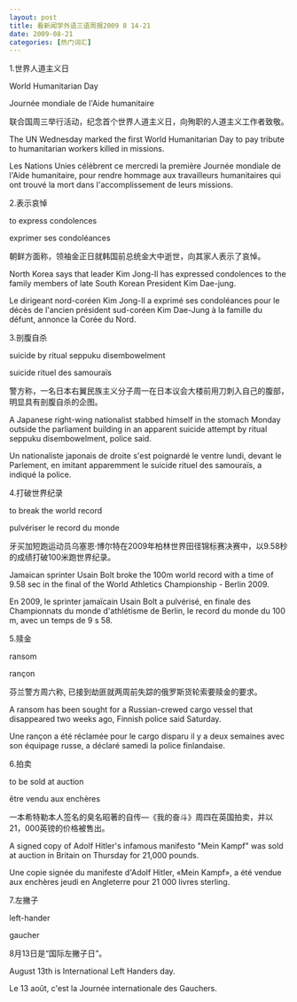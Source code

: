 ```yaml
---
layout: post
title: 看新闻学外语三语周报2009 8 14-21
date: 2009-08-21
categories: [热门词汇]  
---
```


1.世界人道主义日

World Humanitarian Day

Journée mondiale de l'Aide humanitaire

联合国周三举行活动，纪念首个世界人道主义日，向殉职的人道主义工作者致敬。

The UN Wednesday marked the first World Humanitarian Day to pay tribute to humanitarian workers killed in missions.

Les Nations Unies célèbrent ce mercredi la première Journée mondiale de l'Aide humanitaire, pour rendre hommage aux travailleurs humanitaires qui ont trouvé la mort dans l'accomplissement de leurs missions.

2.表示哀悼

to express condolences

exprimer ses condoléances

朝鲜方面称，领袖金正日就韩国前总统金大中逝世，向其家人表示了哀悼。

North Korea says that leader Kim Jong-Il has expressed condolences to the family members of late South Korean President Kim Dae-jung.

Le dirigeant nord-coréen Kim Jong-Il a exprimé ses condoléances pour le décès de l'ancien président sud-coréen Kim Dae-Jung à la famille du défunt, annonce la Corée du Nord.

3.剖腹自杀

suicide by ritual seppuku disembowelment

suicide rituel des samouraïs

警方称，一名日本右翼民族主义分子周一在日本议会大楼前用刀刺入自己的腹部，明显具有剖腹自杀的企图。

A Japanese right-wing nationalist stabbed himself in the stomach Monday outside the parliament building in an apparent suicide attempt by ritual seppuku disembowelment, police said.

Un nationaliste japonais de droite s'est poignardé le ventre lundi, devant le Parlement, en imitant apparemment le suicide rituel des samouraïs, a indiqué la police.

4.打破世界纪录

to break the world record

pulvériser le record du monde

牙买加短跑运动员乌塞恩·博尔特在2009年柏林世界田径锦标赛决赛中，以9.58秒的成绩打破100米跑世界纪录。

Jamaican sprinter Usain Bolt broke the 100m world record with a time of 9.58 sec in the final of the World Athletics Championship - Berlin 2009.

En 2009, le sprinter jamaïcain Usain Bolt a pulvérisé, en finale des Championnats du monde d'athlétisme de Berlin, le record du monde du 100 m, avec un temps de 9 s 58.

5.赎金

ransom

rançon

芬兰警方周六称, 已接到劫匪就两周前失踪的俄罗斯货轮索要赎金的要求。

A ransom has been sought for a Russian-crewed cargo vessel that disappeared two weeks ago, Finnish police said Saturday.

Une rançon a été réclamée pour le cargo disparu il y a deux semaines avec son équipage russe, a déclaré samedi la police finlandaise.

6.拍卖

to be sold at auction

être vendu aux enchères

一本希特勒本人签名的臭名昭著的自传—《我的奋斗》周四在英国拍卖，并以21，000英镑的价格被售出。

A signed copy of Adolf Hitler's infamous manifesto "Mein Kampf" was sold at auction in Britain on Thursday for 21,000 pounds.

Une copie signée du manifeste d'Adolf Hitler, «Mein Kampf», a été vendue aux enchères jeudi en Angleterre pour 21 000 livres sterling.

7.左撇子

left-hander

gaucher

8月13日是“国际左撇子日”。

August 13th is International Left Handers day.

Le 13 août, c'est la Journée internationale des Gauchers.
